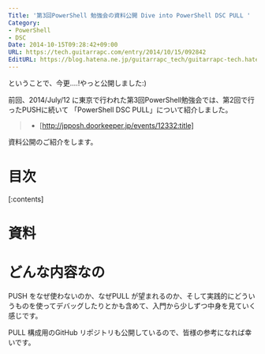 ```yaml
---
Title: '第3回PowerShell 勉強会の資料公開 Dive into PowerShell DSC PULL '
Category:
- PowerShell
- DSC
Date: 2014-10-15T09:28:42+09:00
URL: https://tech.guitarrapc.com/entry/2014/10/15/092842
EditURL: https://blog.hatena.ne.jp/guitarrapc_tech/guitarrapc-tech.hatenablog.com/atom/entry/8454420450068717061
---
```


ということで、今更....!やっと公開しました:)

前回、2014/July/12 に東京で行われた第3回PowerShell勉強会では、第2回で行ったPUSHに続いて 「PowerShell DSC PULL」について紹介しました。



> - [http://jpposh.doorkeeper.jp/events/12332:title]

資料公開のご紹介をします。


# 目次

[:contents]

# 資料

<script async class="speakerdeck-embed" data-id="252d4c60362e013266b61e0423e07788" data-ratio="1.77777777777778" src="//speakerdeck.com/assets/embed.js"></script>

# どんな内容なの

PUSH をなぜ使わないのか、なぜPULL が望まれるのか、そして実践的にどういうものを使ってデバッグしたりとかも含めて、入門から少しずつ中身を見ていく感じです。

PULL 構成用のGitHub リポジトリも公開しているので、皆様の参考になれば幸いです。
